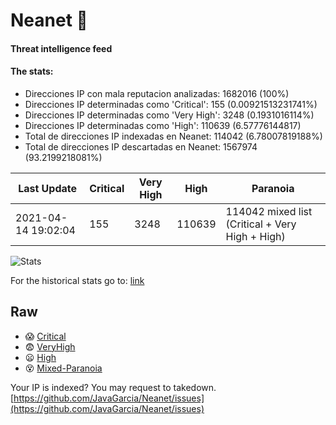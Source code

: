 # Neanet :hocho:
#### Threat intelligence feed
#### The stats:

- Direcciones IP con mala reputacion analizadas: 1682016 (100%)
- Direcciones IP determinadas como 'Critical':  155 (0.00921513231741%)
- Direcciones IP determinadas como 'Very High':  3248 (0.1931016114%)
- Direcciones IP determinadas como 'High':  110639 (6.57776144817)
- Total de direcciones IP indexadas en Neanet:  114042 (6.78007819188%)
- Total de direcciones IP descartadas en Neanet:  1567974 (93.2199218081%)

| Last Update | Critical | Very High | High | Paranoia |
| --- | --- | --- | --- | --- |
| 2021-04-14 19:02:04 | 155 | 3248 | 110639 | 114042 mixed list (Critical + Very High + High)|

![Stats](https://docs.google.com/spreadsheets/d/e/2PACX-1vSnaNMIXVabIpDJjufMlzH7poXnshF3mgd8Is1g9ytUEzVsP5my4Trn8f-xkoLLQ38xpL3HtmUexLo6/pubchart?oid=501124687&format=image)

For the historical stats go to: [link](/stats.csv)
## Raw
- :scream: [Critical](https://raw.githubusercontent.com/JavaGarcia/Neanet/master/blacklists/neanet_critical.txt)
- :fearful: [VeryHigh](https://raw.githubusercontent.com/JavaGarcia/Neanet/master/blacklists/neanet_veryHigh.txtt)
- :frowning: [High](https://raw.githubusercontent.com/JavaGarcia/Neanet/master/blacklists/neanet_high.txt)
- :dizzy_face: [Mixed-Paranoia](https://raw.githubusercontent.com/JavaGarcia/Neanet/master/blacklists/neanet_all.txt)


Your IP is indexed? You may request to takedown. [https://github.com/JavaGarcia/Neanet/issues](https://github.com/JavaGarcia/Neanet/issues)
























































































































































































































































































































































































































































































































































































































































































































































































































































































































































































































































































































































































































































































































































































































































































































































































































































































































































































































































































































































































































































































































































































































































































































































































































































































































































































































































































































































































































































































































































































































































































































































































































































































































































































































































































































































































































































































































































































































































































































































































































































































































































































































































































































































































































































































































































































































































































































































































































































































































































































































































































































































































































































































































































































































































































































































































































































































































































































































